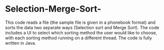 # Selection-Merge-Sort-
This code reads a file (the sample file is given in a phonebook format) and sorts the data two separate ways (Selection sort and Merge Sort). The code includes a UI to select which sorting method the user would like to choose, with each sorting method running on a different thread. The code is fully written in Java. 
